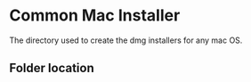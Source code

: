 # Common Mac Installer
The directory used to create the dmg installers for any mac OS.

## Folder location


